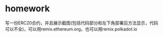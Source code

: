 # homework 
写一份ERC20合约，并且展示截图(包括代码部分和左下角部署后方法显示，代码可以不全)，可以用remix.ethereum.org，也可以用remix.polkadot.io
